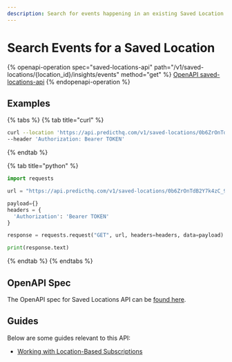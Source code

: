 ```yaml
---
description: Search for events happening in an existing Saved Location.
---
```


# Search Events for a Saved Location

{% openapi-operation spec="saved-locations-api" path="/v1/saved-locations/{location_id}/insights/events" method="get" %}
[OpenAPI saved-locations-api](https://raw.githubusercontent.com/predicthq/api-specs/refs/heads/main/openapi/saved-locations-api.yaml)
{% endopenapi-operation %}

## Examples

{% tabs %}
{% tab title="curl" %}
```bash
curl --location 'https://api.predicthq.com/v1/saved-locations/0b6ZrOnTdB2Y7k4zC_9qBg/insights/events?date_range_type=next_90d&category=public-holidays%2Csports&sort=start' \
--header 'Authorization: Bearer TOKEN'
```
{% endtab %}

{% tab title="python" %}
```python
import requests

url = "https://api.predicthq.com/v1/saved-locations/0b6ZrOnTdB2Y7k4zC_9qBg/insights/events?date_range_type=next_90d&category=public-holidays,sports&sort=start"

payload={}
headers = {
  'Authorization': 'Bearer TOKEN'
}

response = requests.request("GET", url, headers=headers, data=payload)

print(response.text)
```
{% endtab %}
{% endtabs %}

## OpenAPI Spec

The OpenAPI spec for Saved Locations API can be [found here](https://api.predicthq.com/docs/?urls.primaryName=Saved+Locations+API).

## Guides

Below are some guides relevant to this API:

* [Working with Location-Based Subscriptions](https://app.gitbook.com/s/tNhzHETmXsrWeVBndqqJ/getting-started/guides/geolocation-guides/searching-by-location/working-with-location-based-subscriptions)
